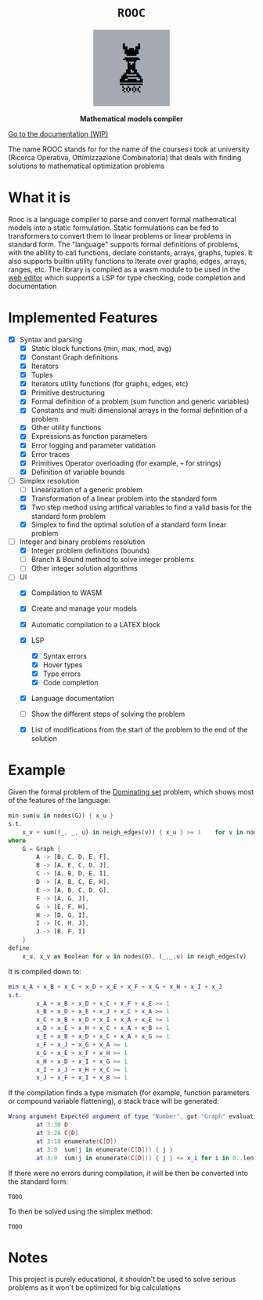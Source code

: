 <div align="center">
  <h1><code>ROOC</code></h1>
  <img src='./logo-original.png' width='156px'/>
  <p><strong>Mathematical models compiler</strong></p>
</div>

[Go to the documentation (WIP)](https://github.com/Specy/rooc/wiki/ROOC-%E2%80%90-Documentation)

The name ROOC stands for for the name of the courses i took at university (Ricerca Operativa, Ottimizzazione Combinatoria) that deals with finding solutions to mathematical optimization problems
# What it is
Rooc is a language compiler to parse and convert formal mathematical models into a static formulation. Static formulations can be fed to transformers to convert them to linear problems or linear problems in standard form.
The "language" supports formal definitions of problems, with the ability to call functions, declare constants, arrays, graphs, tuples. It also supports builtin utility functions to iterate over graphs, edges, arrays, ranges, etc.
The library is compiled as a wasm module to be used in the [web editor](https://rooc.specy.app) which supports a LSP for type checking, code completion and documentation

# Implemented Features 
- [x] Syntax and parsing
  - [x] Static block functions (min, max, mod, avg)
  - [x] Constant Graph definitions
  - [x] Iterators
  - [x] Tuples
  - [x] Iterators utility functions (for graphs, edges, etc)
  - [x] Primitive destructuring
  - [x] Formal definition of a problem (sum function and generic variables)
  - [x] Constants and multi dimensional arrays in the formal definition of a problem
  - [x] Other utility functions
  - [x] Expressions as function parameters
  - [x] Error logging and parameter validation 
  - [x] Error traces
  - [x] Primitives Operator overloading (for example, `+` for strings)
  - [x] Definition of variable bounds
- [ ] Simplex resolution
  - [ ] Linearization of a generic problem
  - [x] Transformation of a linear problem into the standard form
  - [x] Two step method using artifical variables to find a valid basis for the standard form problem
  - [x] Simplex to find the optimal solution of a standard form linear problem
- [ ] Integer and binary problems resolution
  - [x] Integer problem definitions (bounds)
  - [ ] Branch & Bound method to solve integer problems
  - [ ] Other integer solution algorithms
- [ ] UI
  - [x] Compilation to WASM
  - [x] Create and manage your models
  - [x] Automatic compilation to a LATEX block
  - [x] LSP
    - [x] Syntax errors
    - [x] Hover types
    - [x] Type errors
    - [x] Code completion
  - [x] Language documentation 
  - [ ] Show the different steps of solving the problem
  - [x] List of modifications from the start of the problem to the end of the solution


# Example
Given the formal problem of the [Dominating set](https://en.wikipedia.org/wiki/Dominating_set) problem, which shows most of the features of the language:
```rust
min sum(u in nodes(G)) { x_u }
s.t. 
    x_v + sum((_, _, u) in neigh_edges(v)) { x_u } >= 1    for v in nodes(G)
where
    G = Graph {
        A -> [B, C, D, E, F],
        B -> [A, E, C, D, J],
        C -> [A, B, D, E, I],
        D -> [A, B, C, E, H],
        E -> [A, B, C, D, G],
        F -> [A, G, J],
        G -> [E, F, H],
        H -> [D, G, I],
        I -> [C, H, J],
        J -> [B, F, I]
    }
define
    x_u, x_v as Boolean for v in nodes(G), (_,_,u) in neigh_edges(v)
```
It is compiled down to:
```lua
min x_A + x_B + x_C + x_D + x_E + x_F + x_G + x_H + x_I + x_J
s.t.
        x_A + x_B + x_D + x_C + x_F + x_E >= 1
        x_B + x_D + x_E + x_J + x_C + x_A >= 1
        x_C + x_B + x_D + x_I + x_A + x_E >= 1
        x_D + x_E + x_H + x_C + x_A + x_B >= 1
        x_E + x_B + x_D + x_C + x_A + x_G >= 1
        x_F + x_J + x_G + x_A >= 1
        x_G + x_E + x_F + x_H >= 1
        x_H + x_D + x_I + x_G >= 1
        x_I + x_J + x_H + x_C >= 1
        x_J + x_F + x_I + x_B >= 1
```
If the compilation finds a type mismatch (for example, function parameters or compound variable flattening), a stack trace will be generated:
```lua
Wrong argument Expected argument of type "Number", got "Graph" evaluating "D"
        at 3:30 D
        at 3:28 C[D]
        at 3:18 enumerate(C[D])
        at 3:9  sum(j in enumerate(C[D])) { j }
        at 3:9  sum(j in enumerate(C[D])) { j } <= x_i for i in 0..len(C)
```
If there were no errors during compilation, it will be then be converted into the standard form:
```
TODO
```
To then be solved using the simplex method:
```
TODO
```
# Notes
This project is purely educational, it shouldn't be used to solve serious problems as it won't be optimized for big calculations
